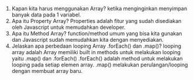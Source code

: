 1. Kapan kita harus menggunakan Array?
    ketika menginginkan menyimpan banyak data pada 1 variabel.
2. Apa itu Property Array?
    Properties adalah fitur yang sudah disediakan oleh Javascript untuk memudahkan developer.
3. Apa itu Method Array?
    function/method umum yang bisa kita gunakan  dan Javascript sudah memudahkan kita dengan menyediakan.
4. Jelaskan apa perbedaan looping Array .forEach() dan .map()?
    looping array adalah Array memiliki built in methods untuk melakukan looping yaitu .map() dan .forEach()
    .forEach() adalah method untuk melakukan looping pada setiap elemen array.
    .map() melakukan perulangan/looping dengan membuat array baru.


